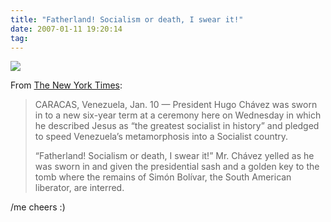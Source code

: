 ```yaml
---
title: "Fatherland! Socialism or death, I swear it!"
date: 2007-01-11 19:20:14
tag: 
---
```

<img src="http://www.damog.net/files/misc/sexenio-chavez.jpg"/><p align="left">From <a target="_blank" href="http://www.nytimes.com/2007/01/11/world/americas/11venezuela.html?ref=world">The New York Times</a>:</p>
<blockquote>
<p align="left">CARACAS, Venezuela, Jan. 10 — President Hugo Chávez was sworn in to a new six-year term at a ceremony here on Wednesday in which he described Jesus as &#8220;the greatest socialist in history&#8221; and pledged to speed Venezuela’s metamorphosis into a Socialist country.

&#8220;Fatherland! Socialism or death, I swear it!&#8221; Mr. Chávez yelled as he was sworn in and given the presidential sash and a golden key to the tomb where the remains of Simón Bolívar, the South American liberator, are interred.</p>
</blockquote>
<p align="left">/me cheers :)</p>
